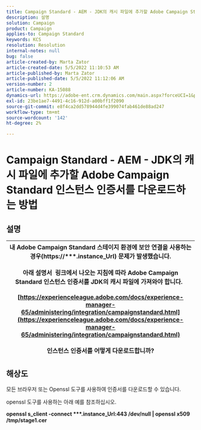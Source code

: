 ```yaml
---
title: Campaign Standard - AEM - JDK의 캐시 파일에 추가할 Adobe Campaign Standard 인스턴스 인증서를 다운로드하는 방법
description: 설명
solution: Campaign
product: Campaign
applies-to: Campaign Standard
keywords: KCS
resolution: Resolution
internal-notes: null
bug: false
article-created-by: Marta Zator
article-created-date: 5/5/2022 11:10:53 AM
article-published-by: Marta Zator
article-published-date: 5/5/2022 11:12:06 AM
version-number: 2
article-number: KA-15088
dynamics-url: https://adobe-ent.crm.dynamics.com/main.aspx?forceUCI=1&pagetype=entityrecord&etn=knowledgearticle&id=16f10f06-64cc-ec11-a7b5-6045bd00dbbc
exl-id: 23be1ae7-4491-4c16-912d-a00bff1f2090
source-git-commit: e8f4ca2dd578944d4fe399074fab461de88ad247
workflow-type: tm+mt
source-wordcount: '142'
ht-degree: 2%

---
```


# Campaign Standard - AEM - JDK의 캐시 파일에 추가할 Adobe Campaign Standard 인스턴스 인증서를 다운로드하는 방법

## 설명



| 내 Adobe Campaign Standard 스테이지 환경에 보안 연결을 사용하는 경우(<b>https://\*\*\*.instance_Url</b>) 문제가 발생했습니다.<br><br>  아래 설명서 &#x200B; 링크에서 나오는 지침에 따라 Adobe Campaign Standard 인스턴스 인증서를 JDK의 캐시 파일에 가져와야 합니다.  <br><br>[https://experienceleague.adobe.com/docs/experience-manager-65/administering/integration/campaignstandard.html](https://experienceleague.adobe.com/docs/experience-manager-65/administering/integration/campaignstandard.html)<br><br>  인스턴스 인증서를 어떻게 다운로드합니까? |
| --- |



## 해상도


모든 브라우저 또는 Openssl 도구를 사용하여 인증서를 다운로드할 수 있습니다.

openssl 도구를 사용하는 아래 예를 참조하십시오.

<b>openssl s_client -connect \*\*\*.instance_Url:443 /dev/null | openssl x509 /tmp/stage1.cer</b>
